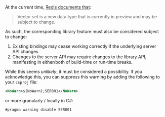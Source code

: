 At the current time, [Redis documents that](https://redis.io/docs/latest/commands/vadd/):

> Vector set is a new data type that is currently in preview and may be subject to change.

As such, the corresponding library feature must also be considered subject to change:

1. Existing bindings may cease working correctly if the underlying server API changes.
2. Changes to the server API may require changes to the library API, manifesting in either/both of build-time
   or run-time breaks. 

While this seems *unlikely*, it must be considered a possibility. If you acknowledge this, you can suppress
this warning by adding the following to your `csproj` file:

```xml
<NoWarn>$(NoWarn);SER001</NoWarn>
```

or more granularly / locally in C#:

``` c#
#pragma warning disable SER001
```